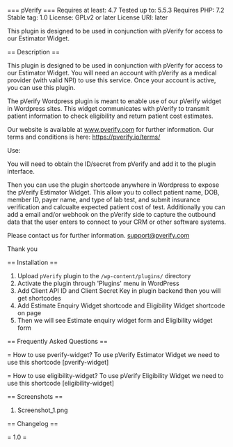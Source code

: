 === pVerify ===
Requires at least: 4.7
Tested up to: 5.5.3
Requires PHP: 7.2
Stable tag: 1.0
License: GPLv2 or later
License URI: later
 
This plugin is designed to be used in conjunction with pVerify for access to our Estimator Widget.
 
== Description ==
 
This plugin is designed to be used in conjunction with pVerify for access to our Estimator Widget. You will need an account with pVerify as a medical provider (with valid NPI) to use this service. Once your account is active, you can use this plugin.

The pVerify Wordpress plugin is meant to enable use of our pVerify widget in Wordpress sites. This widget communicates with pVerify to transmit patient information to check eligibility and return patient cost estimates.

Our website is available at www.pverify.com for further information. Our terms and conditions is here: https://pverify.io/terms/

Use:

You will need to obtain the ID/secret from pVerify and add it to the plugin interface.

Then you can use the plugin shortcode anywhere in Wordpress to expose the pVerify Estimator Widget. This allow you to collect patient name, DOB, member ID, payer name, and type of lab test, and submit insurance verification and calcualte expected patient cost of test. Additionally you can add a email and/or webhook on the pVerify side to capture the outbound data that the user enters to connect to your CRM or other software systems.

Please contact us for further information. support@pverify.com

Thank you
 
== Installation ==
 
1. Upload `pVerify` plugin to the `/wp-content/plugins/` directory
2. Activate the plugin through 'Plugins' menu in WordPress
3. Add Client API ID and Client Secret Key in plugin backend then you will get shortcodes
4. Add Estimate Enquiry Widget shortcode and Eligibility Widget shortcode on page
5. Then we will see Estimate enquiry widget form and Eligibility widget form
 
== Frequently Asked Questions ==
 
= How to use pverify-widget?
To use pVerify Estimator Widget we need to use this shortcode [pverify-widget]
 
= How to use eligibility-widget?
To use pVerify Eligibility Widget we need to use this shortcode [eligibility-widget]
 
== Screenshots ==
 
1. Screenshot_1.png
 
== Changelog ==
 
= 1.0 =
